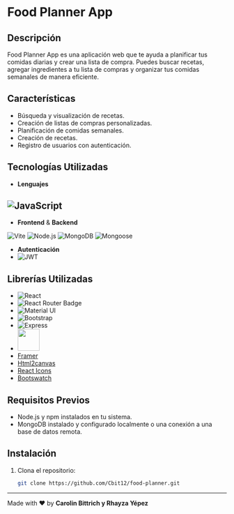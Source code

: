 # Food Planner App

## Descripción

Food Planner App es una aplicación web que te ayuda a planificar tus comidas diarias y crear una lista de compra. Puedes buscar recetas, agregar ingredientes a tu lista de compras y organizar tus comidas semanales de manera eficiente.

## Características

- Búsqueda y visualización de recetas.
- Creación de listas de compras personalizadas.
- Planificación de comidas semanales.
- Creación de recetas.
- Registro de usuarios con autenticación.

## Tecnologías Utilizadas

- **Lenguajes**
  
![JavaScript](https://img.shields.io/badge/-JavaScript-333333?style=flat&logo=javascript)
---
- **Frontend** & **Backend**

![Vite](https://img.shields.io/badge/-Vite-333333?style=flat&logo=vite)
![Node.js](https://img.shields.io/badge/-Node.js-333333?style=flat&logo=node.js)
![MongoDB](https://img.shields.io/badge/-MongoDB-333333?style=flat&logo=MongoDB)
![Mongoose](https://img.shields.io/badge/-Mongoose-333333?style=flat&logo=Mongoose)	

- **Autenticación** 
- ![JWT](https://img.shields.io/badge/JWT-black?style=for-the-badge&logo=JSON%20web%20tokens)

## Librerías Utilizadas

- ![React](https://img.shields.io/badge/-ReactJs-61DAFB?logo=react&logoColor=white&style=for-the-badge)
- ![React Router Badge](https://img.shields.io/badge/React%20Router-CA4245?logo=reactrouter&logoColor=fff&style=flat)
- ![Material UI](https://img.shields.io/badge/Material--UI-0081CB?style=for-the-badge&logo=material-ui&logoColor=white)
- ![Bootstrap](https://img.shields.io/badge/Bootstrap-563D7C?style=for-the-badge&logo=bootstrap&logoColor=white)
- ![Express](https://img.shields.io/badge/-Express-333333?style=flat&logo=express)
- <a href="http://mdbootstrap.com/docs/react/">
    <img width="50" src="https://mdbootstrap.com/img/Marketing/general/logo/huge/mdb-react.png">
  </a>
- [Framer](https://img.shields.io/badge/Framer-black?style=for-the-badge&logo=framer&logoColor=blue)
- [Html2canvas](https://html2canvas.hertzen.com)
- [React Icons](https://react-icons.github.io/react-icons)
- [Bootswatch](https://bootswatch.com/)
  

## Requisitos Previos

- Node.js y npm instalados en tu sistema.
- MongoDB instalado y configurado localmente o una conexión a una base de datos remota.

## Instalación

1. Clona el repositorio:

   ```bash
   git clone https://github.com/Cbit12/food-planner.git

---
Made with ❤️ by **Carolin Bittrich y Rhayza Yépez** 
